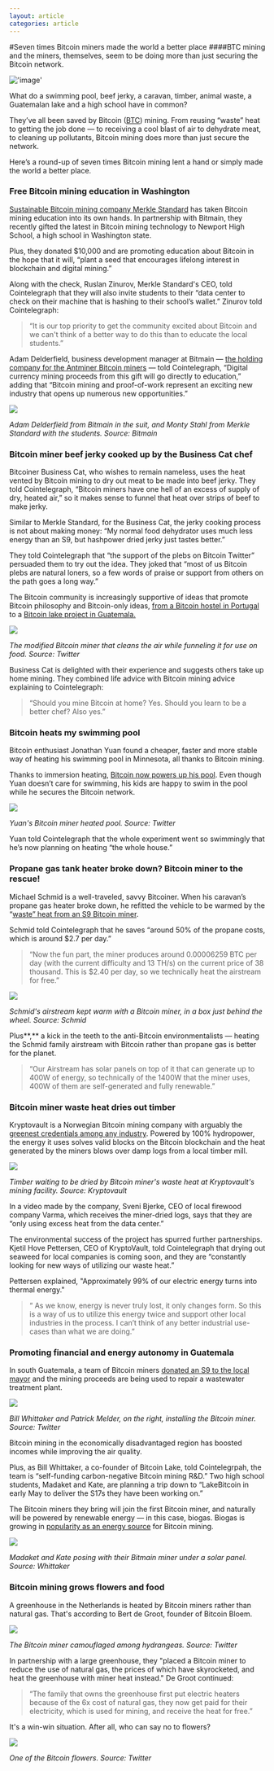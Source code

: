 ```yaml
---
layout: article
categories: article
---
```


#Seven times Bitcoin miners made the world a better place
####BTC mining and the miners, themselves, seem to be doing more than just securing the Bitcoin network.

!['image'](../../../../assets/images/posts/img52.jpeg)


What do a swimming pool, beef jerky, a caravan, timber, animal waste, a Guatemalan lake and a high school have in common? 

They’ve all been saved by Bitcoin ([BTC](https://cointelegraph.com/bitcoin-price)) mining. From reusing “waste” heat to getting the job done — to receiving a cool blast of air to dehydrate meat, to cleaning up pollutants, Bitcoin mining does more than just secure the network. 

Here’s a round-up of seven times Bitcoin mining lent a hand or simply made the world a better place.

### Free Bitcoin mining education in Washington

[Sustainable Bitcoin mining company Merkle Standard](https://cointelegraph.com/news/bitmain-signs-500mw-joint-venture-with-sustainable-btc-miner-merkle-standard) has taken Bitcoin mining education into its own hands. In partnership with Bitmain, they recently gifted the latest in Bitcoin mining technology to Newport High School, a high school in Washington state. 

Plus, they donated $10,000 and are promoting education about Bitcoin in the hope that it will, “plant a seed that encourages lifelong interest in blockchain and digital mining.”

Along with the check, Ruslan Zinurov, Merkle Standard's CEO, told Cointelegraph that they will also invite students to their “data center to check on their machine that is hashing to their school’s wallet.” Zinurov told Cointelegraph:

> “It is our top priority to get the community excited about Bitcoin and we can't think of a better way to do this than to educate the local students.”

Adam Delderfield, business development manager at Bitmain — [the holding company for the Antminer Bitcoin miners](https://cointelegraph.com/news/crypto-mining-s-cost-how-has-hardware-availability-changed-the-industry) — told Cointelegraph, “Digital currency mining proceeds from this gift will go directly to education,” adding that “Bitcoin mining and proof-of-work represent an exciting new industry that opens up numerous new opportunities.”

![](https://s3.cointelegraph.com/uploads/2022-04/f01ae23d-cd3e-402a-922a-643840af0b19.jpeg)

_Adam Delderfield from Bitmain in the suit, and Monty Stahl from Merkle Standard with the students. Source: Bitmain_

### Bitcoin miner beef jerky cooked up by the Business Cat chef

Bitcoiner Business Cat, who wishes to remain nameless, uses the heat vented by Bitcoin mining to dry out meat to be made into beef jerky. They told Cointelegraph, “Bitcoin miners have one hell of an excess of supply of dry, heated air,” so it makes sense to funnel that heat over strips of beef to make jerky. 

Similar to Merkle Standard, for the Business Cat, the jerky cooking process is not about making money: “My normal food dehydrator uses much less energy than an S9, but hashpower dried jerky just tastes better.”

They told Cointelegraph that “the support of the plebs on Bitcoin Twitter” persuaded them to try out the idea. They joked that “most of us Bitcoin plebs are natural loners, so a few words of praise or support from others on the path goes a long way.”

The Bitcoin community is increasingly supportive of ideas that promote Bitcoin philosophy and Bitcoin-only ideas, [from a Bitcoin hostel in Portugal](https://cointelegraph.com/news/building-businesses-in-the-spirit-of-bitcoin-the-bitcoin-hostel) to a [Bitcoin lake project in Guatemala.](https://cointelegraph.com/news/why-is-a-guatemalan-mayor-mining-bitcoin-tackling-fud-with-biogas-and-btc)

![](https://s3.cointelegraph.com/uploads/2022-04/fb9dcd60-86f2-41ca-ad4b-1c0214a68af5.png)

_The modified Bitcoin miner that cleans the air while funneling it for use on food. Source: Twitter_

Business Cat is delighted with their experience and suggests others take up home mining. They combined life advice with Bitcoin mining advice explaining to Cointelegraph:

> “Should you mine Bitcoin at home? Yes. Should you learn to be a better chef? Also yes.”

### Bitcoin heats my swimming pool

Bitcoin enthusiast Jonathan Yuan found a cheaper, faster and more stable way of heating his swimming pool in Minnesota, all thanks to Bitcoin mining.

Thanks to immersion heating, [Bitcoin now powers up his pool](https://cointelegraph.com/news/water-great-idea-bitcoin-mining-heats-this-swimming-pool). Even though Yuan doesn’t care for swimming, his kids are happy to swim in the pool while he secures the Bitcoin network.

![](https://s3.cointelegraph.com/uploads/2022-04/a1233b80-acd0-4064-a47b-0b9a4a7ffa49.png)

_Yuan's Bitcoin miner heated pool. Source: Twitter_ 

Yuan told Cointelegraph that the whole experiment went so swimmingly that he’s now planning on heating “the whole house.” 

### Propane gas tank heater broke down? Bitcoin miner to the rescue!

Michael Schmid is a well-traveled, savvy Bitcoiner. When his caravan’s propane gas heater broke down, he refitted the vehicle to be warmed by the “[waste” heat from an S9 Bitcoin miner](https://cointelegraph.com/news/gas-heater-broke-down-i-ll-just-heat-my-caravan-with-a-bitcoin-miner).

Schmid told Cointelegraph that he saves “around 50% of the propane costs, which is around $2.7 per day.”

> “Now the fun part, the miner produces around 0.00006259 BTC per day (with the current difficulty and 13 TH/s) on the current price of 38 thousand. This is $2.40 per day, so we technically heat the airstream for free.”

![](https://s3.cointelegraph.com/uploads/2022-04/8c49a919-5229-450c-8db2-6c8aa2655cd3.png)

_Schmid's airstream kept warm with a Bitcoin miner, in a box just behind the wheel. Source: Schmid_

Plus**,** a kick in the teeth to the anti-Bitcoin environmentalists — heating the Schmid family airstream with Bitcoin rather than propane gas is better for the planet.

> “Our Airstream has solar panels on top of it that can generate up to 400W of energy, so technically of the 1400W that the miner uses, 400W of them are self-generated and fully renewable.”

### Bitcoin miner waste heat dries out timber 

Kryptovault is a Norwegian Bitcoin mining company with arguably the [greenest credentials among any industry](https://cointelegraph.com/news/green-oasis-for-bitcoin-mining-norway-has-almost-1-of-global-btc-hash-rate). Powered by 100% hydropower, the energy it uses solves valid blocks on the Bitcoin blockchain and the heat generated by the miners blows over damp logs from a local timber mill.

![](https://s3.cointelegraph.com/uploads/2022-04/cb8cb4d1-9890-4efd-b347-8702efc22594.png)

_Timber waiting to be dried by Bitcoin miner's waste heat at Kryptovault's mining facility. Source: Kryptovault_

In a video made by the company, Sveni Bjerke, CEO of local firewood company Varma, which receives the miner-dried logs, says that they are “only using excess heat from the data center.”

The environmental success of the project has spurred further partnerships. Kjetil Hove Pettersen, CEO of KryptoVault, told Cointelegraph that drying out seaweed for local companies is coming soon, and they are “constantly looking for new ways of utilizing our waste heat.”

Pettersen explained, "Approximately 99% of our electric energy turns into thermal energy." 

> “ As we know, energy is never truly lost, it only changes form. So this is a way of us to utilize this energy twice and support other local industries in the process. I can’t think of any better industrial use-cases than what we are doing.”

### Promoting financial and energy autonomy in Guatemala 

In south Guatemala, a team of Bitcoin miners [donated an S9 to the local mayor](http://v/) and the mining proceeds are being used to repair a wastewater treatment plant. 

![](https://s3.cointelegraph.com/uploads/2022-04/3277eab4-d3a2-4a2f-a96b-0f869a56fffd.png)

_Bill Whittaker and Patrick Melder, on the right, installing the Bitcoin miner. Source: Twitter_

Bitcoin mining in the economically disadvantaged region has boosted incomes while improving the air quality. 

Plus, as Bill Whittaker, a co-founder of Bitcoin Lake, told Cointelegrpah, the team is “self-funding carbon-negative Bitcoin mining R&D.” Two high school students, Madaket and Kate, are planning a trip down to “LakeBitcoin in early May to deliver the S17s they have been working on.”

The Bitcoin miners they bring will join the first Bitcoin miner, and naturally will be powered by renewable energy — in this case, biogas. Biogas is growing in [popularity as an energy source](https://cointelegraph.com/news/the-bitcoin-shitcoin-machine-mining-btc-with-biogas) for Bitcoin mining.

![](https://s3.cointelegraph.com/uploads/2022-04/1209bbe1-199b-4808-8b74-4c7e7115bc77.png)

_Madaket and Kate posing with their Bitmain miner under a solar panel. Source: Whittaker_

### Bitcoin mining grows flowers and food

A greenhouse in the Netherlands is heated by Bitcoin miners rather than natural gas. That's according to Bert de Groot, founder of Bitcoin Bloem.

![](https://s3.cointelegraph.com/uploads/2022-04/c9d99d7e-83a3-4d48-b536-7f420ae6058c.png)

_The Bitcoin miner camouflaged among hydrangeas. Source: Twitter_

In partnership with a large greenhouse, they "placed a Bitcoin miner to reduce the use of natural gas, the prices of which have skyrocketed, and heat the greenhouse with miner heat instead." De Groot continued: 

> “The family that owns the greenhouse first put electric heaters because of the 6x cost of natural gas, they now get paid for their electricity, which is used for mining, and receive the heat for free.”

It's a win-win situation. After all, who can say no to flowers? 

![](https://s3.cointelegraph.com/uploads/2022-04/5559ef98-dfc9-460b-8fda-9fae5cb341ba.png)

_One of the Bitcoin flowers. Source: Twitter_

